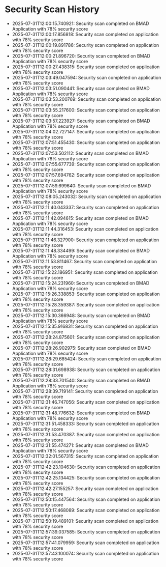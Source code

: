 # Security Scan History

- 2025-07-31T12:00:15.740921: Security scan completed on BMAD Application with 78% security score
- 2025-07-31T12:00:17.856818: Security scan completed on application with 78% security score
- 2025-07-31T12:00:19.891786: Security scan completed on application with 78% security score
- 2025-07-31T12:00:21.896720: Security scan completed on BMAD Application with 78% security score
- 2025-07-31T12:00:27.438315: Security scan completed on application with 78% security score
- 2025-07-31T12:03:49.047594: Security scan completed on application with 78% security score
- 2025-07-31T12:03:51.090441: Security scan completed on BMAD Application with 78% security score
- 2025-07-31T12:03:53.200769: Security scan completed on application with 78% security score
- 2025-07-31T12:03:55.217600: Security scan completed on application with 78% security score
- 2025-07-31T12:03:57.223927: Security scan completed on BMAD Application with 78% security score
- 2025-07-31T12:04:02.727147: Security scan completed on application with 78% security score
- 2025-07-31T12:07:51.455430: Security scan completed on application with 78% security score
- 2025-07-31T12:07:53.502112: Security scan completed on BMAD Application with 78% security score
- 2025-07-31T12:07:55.677739: Security scan completed on application with 78% security score
- 2025-07-31T12:07:57.694762: Security scan completed on application with 78% security score
- 2025-07-31T12:07:59.699640: Security scan completed on BMAD Application with 78% security score
- 2025-07-31T12:08:05.243032: Security scan completed on application with 78% security score
- 2025-07-31T12:11:40.043337: Security scan completed on application with 78% security score
- 2025-07-31T12:11:42.094615: Security scan completed on BMAD Application with 78% security score
- 2025-07-31T12:11:44.316453: Security scan completed on application with 78% security score
- 2025-07-31T12:11:46.327900: Security scan completed on application with 78% security score
- 2025-07-31T12:11:48.334499: Security scan completed on BMAD Application with 78% security score
- 2025-07-31T12:11:53.811467: Security scan completed on application with 78% security score
- 2025-07-31T12:15:22.186951: Security scan completed on application with 78% security score
- 2025-07-31T12:15:24.231960: Security scan completed on BMAD Application with 78% security score
- 2025-07-31T12:15:26.338853: Security scan completed on application with 78% security score
- 2025-07-31T12:15:28.359387: Security scan completed on application with 78% security score
- 2025-07-31T12:15:30.366948: Security scan completed on BMAD Application with 78% security score
- 2025-07-31T12:15:35.916831: Security scan completed on application with 78% security score
- 2025-07-31T12:28:24.875601: Security scan completed on application with 78% security score
- 2025-07-31T12:28:26.902975: Security scan completed on BMAD Application with 78% security score
- 2025-07-31T12:28:29.685424: Security scan completed on application with 78% security score
- 2025-07-31T12:28:31.698938: Security scan completed on application with 78% security score
- 2025-07-31T12:28:33.701540: Security scan completed on BMAD Application with 78% security score
- 2025-07-31T12:28:39.719141: Security scan completed on application with 78% security score
- 2025-07-31T12:31:46.747056: Security scan completed on application with 78% security score
- 2025-07-31T12:31:48.776632: Security scan completed on BMAD Application with 78% security score
- 2025-07-31T12:31:51.458333: Security scan completed on application with 78% security score
- 2025-07-31T12:31:53.470387: Security scan completed on application with 78% security score
- 2025-07-31T12:31:55.474271: Security scan completed on BMAD Application with 78% security score
- 2025-07-31T12:32:01.567315: Security scan completed on application with 78% security score
- 2025-07-31T12:42:23.104630: Security scan completed on application with 78% security score
- 2025-07-31T12:42:25.134425: Security scan completed on application with 78% security score
- 2025-07-31T12:42:27.155257: Security scan completed on application with 78% security score
- 2025-07-31T12:50:15.447564: Security scan completed on application with 78% security score
- 2025-07-31T12:50:17.468089: Security scan completed on application with 78% security score
- 2025-07-31T12:50:19.489101: Security scan completed on application with 78% security score
- 2025-07-31T12:57:39.037585: Security scan completed on application with 78% security score
- 2025-07-31T12:57:41.079959: Security scan completed on application with 78% security score
- 2025-07-31T12:57:43.100074: Security scan completed on application with 78% security score

